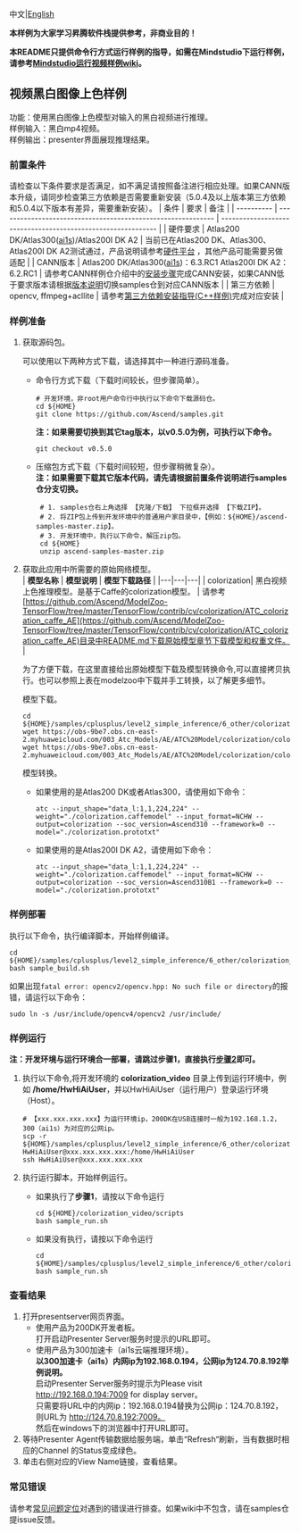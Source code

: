 中文|[English](README.md)

**本样例为大家学习昇腾软件栈提供参考，非商业目的！**

**本README只提供命令行方式运行样例的指导，如需在Mindstudio下运行样例，请参考[Mindstudio运行视频样例wiki](https://github.com/Ascend/samples/wikis/Mindstudio%E8%BF%90%E8%A1%8C%E8%A7%86%E9%A2%91%E6%A0%B7%E4%BE%8B?sort_id=3170138)。**

## 视频黑白图像上色样例
功能：使用黑白图像上色模型对输入的黑白视频进行推理。   
样例输入：黑白mp4视频。    
样例输出：presenter界面展现推理结果。

### 前置条件
请检查以下条件要求是否满足，如不满足请按照备注进行相应处理。如果CANN版本升级，请同步检查第三方依赖是否需要重新安装（5.0.4及以上版本第三方依赖和5.0.4以下版本有差异，需要重新安装）。
| 条件       | 要求                                                         | 备注                                                         |
| ---------- | ------------------------------------------------------------ | ------------------------------------------------------------ |
| 硬件要求   | Atlas200 DK/Atlas300([ai1s](https://support.huaweicloud.com/productdesc-ecs/ecs_01_0047.html#ecs_01_0047__section78423209366))/Atlas200I DK A2 | 当前已在Atlas200 DK、Atlas300、Atlas200I DK A2测试通过，产品说明请参考[硬件平台](https://ascend.huawei.com/zh/#/hardware/product) ，其他产品可能需要另做适配 |
| CANN版本   | Atlas200 DK/Atlas300([ai1s](https://support.huaweicloud.com/productdesc-ecs/ecs_01_0047.html#ecs_01_0047__section78423209366))：6.3.RC1 Atlas200I DK A2：6.2.RC1 | 请参考CANN样例仓介绍中的[安装步骤](https://github.com/Ascend/samples#安装)完成CANN安装，如果CANN低于要求版本请根据[版本说明](https://github.com/Ascend/samples/blob/master/README_CN.md#版本说明)切换samples仓到对应CANN版本 |
| 第三方依赖 | opencv, ffmpeg+acllite                                       | 请参考[第三方依赖安装指导(C++样例)](../../../environment)完成对应安装 |

### 样例准备

1. 获取源码包。

   可以使用以下两种方式下载，请选择其中一种进行源码准备。   
    - 命令行方式下载（下载时间较长，但步骤简单）。
       ```    
       # 开发环境，非root用户命令行中执行以下命令下载源码仓。    
       cd ${HOME}     
       git clone https://github.com/Ascend/samples.git
       ```
       **注：如果需要切换到其它tag版本，以v0.5.0为例，可执行以下命令。**
       ```
       git checkout v0.5.0
       ```
    - 压缩包方式下载（下载时间较短，但步骤稍微复杂）。   
       **注：如果需要下载其它版本代码，请先请根据前置条件说明进行samples仓分支切换。**   
       ``` 
        # 1. samples仓右上角选择 【克隆/下载】 下拉框并选择 【下载ZIP】。    
        # 2. 将ZIP包上传到开发环境中的普通用户家目录中，【例如：${HOME}/ascend-samples-master.zip】。     
        # 3. 开发环境中，执行以下命令，解压zip包。     
        cd ${HOME}    
        unzip ascend-samples-master.zip
       ```

2. 获取此应用中所需要的原始网络模型。  
    |  **模型名称**  |  **模型说明**  |  **模型下载路径**  |
    |---|---|---|
    |  colorization| 黑白视频上色推理模型。是基于Caffe的colorization模型。  |  请参考[https://github.com/Ascend/ModelZoo-TensorFlow/tree/master/TensorFlow/contrib/cv/colorization/ATC_colorization_caffe_AE](https://github.com/Ascend/ModelZoo-TensorFlow/tree/master/TensorFlow/contrib/cv/colorization/ATC_colorization_caffe_AE)目录中README.md下载原始模型章节下载模型和权重文件。 |

    为了方便下载，在这里直接给出原始模型下载及模型转换命令,可以直接拷贝执行。也可以参照上表在modelzoo中下载并手工转换，以了解更多细节。 
    
    模型下载。
    
    ```
    cd ${HOME}/samples/cplusplus/level2_simple_inference/6_other/colorization_video/model
    wget https://obs-9be7.obs.cn-east-2.myhuaweicloud.com/003_Atc_Models/AE/ATC%20Model/colorization/colorization.caffemodel
    wget https://obs-9be7.obs.cn-east-2.myhuaweicloud.com/003_Atc_Models/AE/ATC%20Model/colorization/colorization.prototxt
    ```
    
    模型转换。
    
    - 如果使用的是Atlas200 DK或者Atlas300，请使用如下命令：
    
      ```
      atc --input_shape="data_l:1,1,224,224" --weight="./colorization.caffemodel" --input_format=NCHW --output=colorization --soc_version=Ascend310 --framework=0 --model="./colorization.prototxt"
      ```
    
    - 如果使用的是Atlas200I DK A2，请使用如下命令：
    
      ```
      atc --input_shape="data_l:1,1,224,224" --weight="./colorization.caffemodel" --input_format=NCHW --output=colorization --soc_version=Ascend310B1 --framework=0 --model="./colorization.prototxt"
      ```

### 样例部署
执行以下命令，执行编译脚本，开始样例编译。
```
cd ${HOME}/samples/cplusplus/level2_simple_inference/6_other/colorization_video/scripts
bash sample_build.sh
```

如果出现`fatal error: opencv2/opencv.hpp: No such file or directory`的报错，请运行以下命令：

```
sudo ln -s /usr/include/opencv4/opencv2 /usr/include/
```

### 样例运行
**注：开发环境与运行环境合一部署，请跳过步骤1，直接执行[步骤2](#step_2)即可。**   

1. 执行以下命令,将开发环境的 **colorization_video** 目录上传到运行环境中，例如 **/home/HwHiAiUser**，并以HwHiAiUser（运行用户）登录运行环境（Host）。      
    ```
    # 【xxx.xxx.xxx.xxx】为运行环境ip，200DK在USB连接时一般为192.168.1.2，300（ai1s）为对应的公网ip。
    scp -r ${HOME}/samples/cplusplus/level2_simple_inference/6_other/colorization_video HwHiAiUser@xxx.xxx.xxx.xxx:/home/HwHiAiUser    
    ssh HwHiAiUser@xxx.xxx.xxx.xxx     
    ```

2. 执行运行脚本，开始样例运行。

    - 如果执行了**步骤1**，请按以下命令运行

      ```
      cd ${HOME}/colorization_video/scripts
      bash sample_run.sh
      ```

    - 如果没有执行，请按以下命令运行

      ```
      cd ${HOME}/samples/cplusplus/level2_simple_inference/6_other/colorization_video/scripts
      bash sample_run.sh
      ```
### 查看结果
1. 打开presentserver网页界面。   
   - 使用产品为200DK开发者板。    
      打开启动Presenter Server服务时提示的URL即可。       
   - 使用产品为300加速卡（ai1s云端推理环境）。    
      **以300加速卡（ai1s）内网ip为192.168.0.194，公网ip为124.70.8.192举例说明。**     
      启动Presenter Server服务时提示为Please visit http://192.168.0.194:7009 for display server。    
      只需要将URL中的内网ip：192.168.0.194替换为公网ip：124.70.8.192，则URL为 http://124.70.8.192:7009。     
      然后在windows下的浏览器中打开URL即可。     
2. 等待Presenter Agent传输数据给服务端，单击“Refresh“刷新，当有数据时相应的Channel 的Status变成绿色。     
3. 单击右侧对应的View Name链接，查看结果。     

### 常见错误
请参考[常见问题定位](https://github.com/Ascend/samples/wikis/%E5%B8%B8%E8%A7%81%E9%97%AE%E9%A2%98%E5%AE%9A%E4%BD%8D/%E4%BB%8B%E7%BB%8D)对遇到的错误进行排查。如果wiki中不包含，请在samples仓提issue反馈。